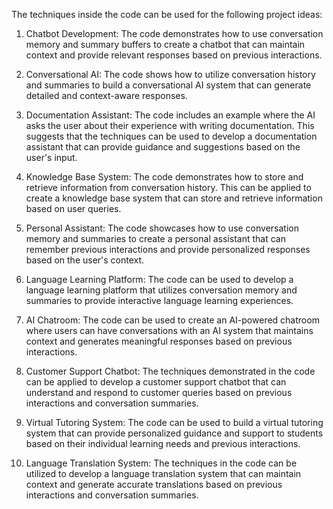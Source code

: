 The techniques inside the code can be used for the following project ideas:

1. Chatbot Development: The code demonstrates how to use conversation memory and summary buffers to create a chatbot that can maintain context and provide relevant responses based on previous interactions.

2. Conversational AI: The code shows how to utilize conversation history and summaries to build a conversational AI system that can generate detailed and context-aware responses.

3. Documentation Assistant: The code includes an example where the AI asks the user about their experience with writing documentation. This suggests that the techniques can be used to develop a documentation assistant that can provide guidance and suggestions based on the user's input.

4. Knowledge Base System: The code demonstrates how to store and retrieve information from conversation history. This can be applied to create a knowledge base system that can store and retrieve information based on user queries.

5. Personal Assistant: The code showcases how to use conversation memory and summaries to create a personal assistant that can remember previous interactions and provide personalized responses based on the user's context.

6. Language Learning Platform: The code can be used to develop a language learning platform that utilizes conversation memory and summaries to provide interactive language learning experiences.

7. AI Chatroom: The code can be used to create an AI-powered chatroom where users can have conversations with an AI system that maintains context and generates meaningful responses based on previous interactions.

8. Customer Support Chatbot: The techniques demonstrated in the code can be applied to develop a customer support chatbot that can understand and respond to customer queries based on previous interactions and conversation summaries.

9. Virtual Tutoring System: The code can be used to build a virtual tutoring system that can provide personalized guidance and support to students based on their individual learning needs and previous interactions.

10. Language Translation System: The techniques in the code can be utilized to develop a language translation system that can maintain context and generate accurate translations based on previous interactions and conversation summaries.